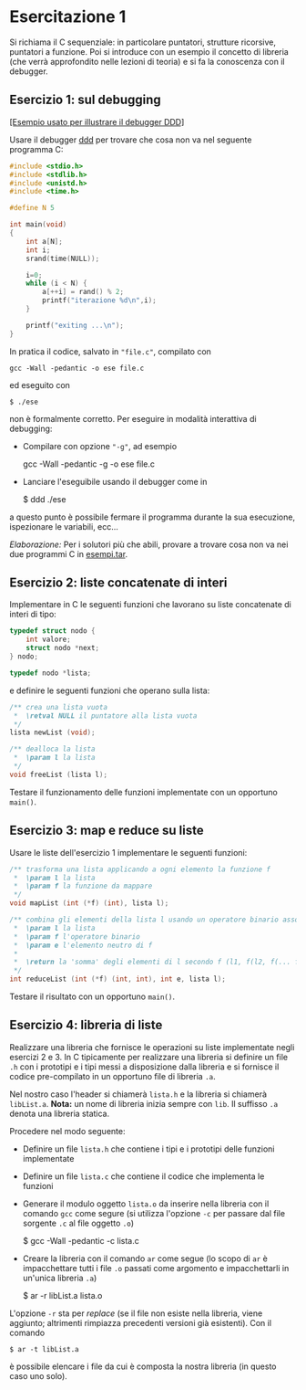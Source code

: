 # Esercitazione 1 #

Si richiama il C sequenziale: in particolare puntatori, strutture ricorsive,
puntatori a funzione. Poi si introduce con un esempio il concetto di libreria
(che verrà approfondito nelle lezioni di teoria) e si fa la conoscenza con il
debugger.

## Esercizio 1: sul debugging ##

[[Esempio usato per illustrare il debugger DDD]](http://didawiki.cli.di.unipi.it/lib/exe/fetch.php/informatica/sol/laboratorio12/esercitazioni/esempio-ddd.tar)

Usare il debugger [ddd](http://www.gnu.org/software/ddd/manual) per trovare che
cosa non va nel seguente programma C:

```c
#include <stdio.h>
#include <stdlib.h>
#include <unistd.h>
#include <time.h>

#define N 5

int main(void)
{
	int a[N];
	int i;
	srand(time(NULL));

	i=0;
	while (i < N) {
		a[++i] = rand() % 2;
		printf("iterazione %d\n",i);
	}

	printf("exiting ...\n"); 
}
```

In pratica il codice, salvato in `"file.c"`, compilato con

    gcc -Wall -pedantic -o ese file.c

ed eseguito con

    $ ./ese

non è formalmente corretto. Per eseguire in modalità interattiva di debugging:

* Compilare con opzione `"-g"`, ad esempio

    gcc -Wall -pedantic -g -o ese file.c

* Lanciare l'eseguibile usando il debugger come in

    $ ddd ./ese

a questo punto è possibile fermare il programma durante la sua esecuzione,
ispezionare le variabili, ecc...

_Elaborazione:_ Per i solutori più che abili, provare a trovare cosa non va nei
due programmi C in
[esempi.tar](http://didawiki.cli.di.unipi.it/lib/exe/fetch.php/informatica/sol/laboratorio11/esercitazioni/esempi-debug.tar).

## Esercizio 2: liste concatenate di interi ##

Implementare in C le seguenti funzioni che lavorano su liste concatenate di
interi di tipo:

```c
typedef struct nodo {
	int valore;
	struct nodo *next;
} nodo;

typedef nodo *lista;
```

e definire le seguenti funzioni che operano sulla lista:

```c
/** crea una lista vuota
 *  \retval NULL il puntatore alla lista vuota
 */
lista newList (void);

/** dealloca la lista
 *  \param l la lista
 */
void freeList (lista l);
```

Testare il funzionamento delle funzioni implementate con un opportuno `main()`.

## Esercizio 3: map e reduce su liste ##

Usare le liste dell'esercizio 1 implementare le seguenti funzioni:

```c
/** trasforma una lista applicando a ogni elemento la funzione f
 *  \param l la lista
 *  \param f la funzione da mappare
 */
void mapList (int (*f) (int), lista l);

/** combina gli elementi della lista l usando un operatore binario associativo
 *  \param l la lista
 *  \param f l'operatore binario
 *  \param e l'elemento neutro di f
 *
 *  \return la 'somma' degli elementi di l secondo f (l1, f(l2, f(... f (ln, e))))
 */
int reduceList (int (*f) (int, int), int e, lista l);
```

Testare il risultato con un opportuno `main()`.

## Esercizio 4: libreria di liste ##

Realizzare una libreria che fornisce le operazioni su liste implementate negli
esercizi 2 e 3. In C tipicamente per realizzare una libreria si definire un
file `.h` con i prototipi e i tipi messi a disposizione dalla libreria e si
fornisce il codice pre-compilato in un opportuno file di libreria `.a`.

Nel nostro caso l'header si chiamerà `lista.h` e la libreria si chiamerà
`libList.a`. **Nota:** un nome di libreria inizia sempre con `lib`. Il
suffisso `.a` denota una libreria statica.

Procedere nel modo seguente:

* Definire un file `lista.h` che contiene i tipi e i prototipi delle funzioni implementate

* Definire un file `lista.c` che contiene il codice che implementa le funzioni

* Generare il modulo oggetto `lista.o` da inserire nella libreria con il comando `gcc` come segure (si utilizza l'opzione `-c` per passare dal file sorgente `.c` al file oggetto `.o`)

    $ gcc -Wall -pedantic -c lista.c

* Creare la libreria con il comando `ar` come segue (lo scopo di `ar` è impacchettare tutti i file `.o` passati come argomento e impacchettarli in un'unica libreria `.a`)

    $ ar -r libList.a lista.o

L'opzione `-r` sta per _replace_ (se il file non esiste nella libreria, viene
aggiunto; altrimenti rimpiazza precedenti versioni già esistenti). Con il
comando

    $ ar -t libList.a

è possibile elencare i file da cui è composta la nostra libreria (in questo
caso uno solo).

